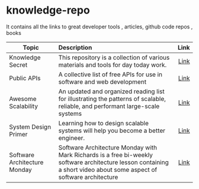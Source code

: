 # knowledge-repo
It contains all the links to great developer tools , articles, github code repos , books 



| Topic        | Description           | Link  |
| ------------- |:-------------| -----:|
| Knowledge Secret     | This repository is a collection of various materials and tools for day today work. | [Link](https://github.com/trimstray/the-book-of-secret-knowledge) |
| Public APIs |A collective list of free APIs for use in software and web development|[Link](https://github.com/public-apis/public-apis)
|Awesome Scalability|An updated and organized reading list for illustrating the patterns of scalable, reliable, and performant large-scale systems|[Link](https://github.com/binhnguyennus/awesome-scalability)|
|System Design Primer|Learning how to design scalable systems will help you become a better engineer.|[Link](https://github.com/donnemartin/system-design-primer)|
|Software Architecture Monday|Software Architecture Monday with Mark Richards is a free bi-weekly software architecture lesson containing a short video about some aspect of software architecture|[Link]()
